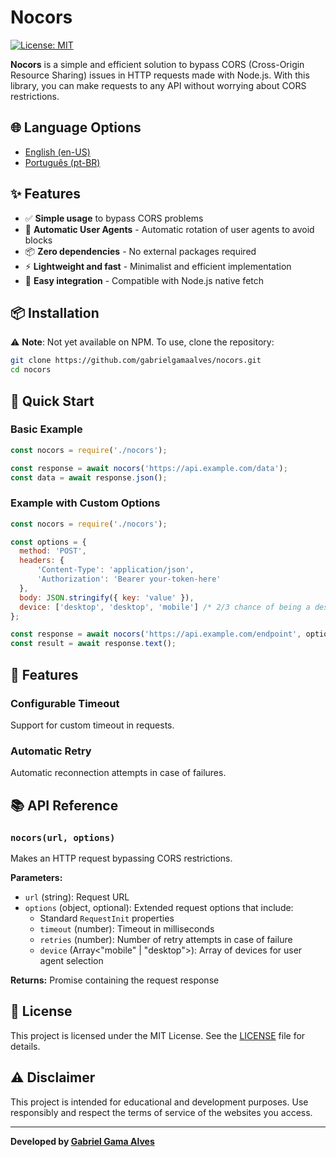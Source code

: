 # Nocors

[![License: MIT](https://img.shields.io/badge/License-MIT-blue.svg)](https://opensource.org/licenses/MIT)

**Nocors** is a simple and efficient solution to bypass CORS (Cross-Origin Resource Sharing) issues in HTTP requests made with Node.js. With this library, you can make requests to any API without worrying about CORS restrictions.

## 🌐 Language Options
- [English (en-US)](README.md)
- [Português (pt-BR)](docs/README.pt-BR.md)

## ✨ Features

- ✅ **Simple usage** to bypass CORS problems
- 🔄 **Automatic User Agents** - Automatic rotation of user agents to avoid blocks
- 📦 **Zero dependencies** - No external packages required
- ⚡ **Lightweight and fast** - Minimalist and efficient implementation
- 🔧 **Easy integration** - Compatible with Node.js native fetch

## 📦 Installation

⚠️ **Note**: Not yet available on NPM. To use, clone the repository:

```bash
git clone https://github.com/gabrielgamaalves/nocors.git
cd nocors
```

## 🚀 Quick Start

### Basic Example

```javascript
const nocors = require('./nocors');

const response = await nocors('https://api.example.com/data');
const data = await response.json();
```

### Example with Custom Options

```javascript
const nocors = require('./nocors');

const options = {
  method: 'POST',
  headers: {
      'Content-Type': 'application/json',
      'Authorization': 'Bearer your-token-here'
  },
  body: JSON.stringify({ key: 'value' }),
  device: ['desktop', 'desktop', 'mobile'] /* 2/3 chance of being a desktop user-agent */
};

const response = await nocors('https://api.example.com/endpoint', options);
const result = await response.text();
```

## 🎯 Features

### Configurable Timeout
Support for custom timeout in requests.

### Automatic Retry
Automatic reconnection attempts in case of failures.

## 📚 API Reference

### `nocors(url, options)`

Makes an HTTP request bypassing CORS restrictions.

**Parameters:**
- `url` (string): Request URL
- `options` (object, optional): Extended request options that include:
  - Standard `RequestInit` properties
  - `timeout` (number): Timeout in milliseconds
  - `retries` (number): Number of retry attempts in case of failure
  - `device` (Array<"mobile" | "desktop">): Array of devices for user agent selection

**Returns:** Promise containing the request response

## 📄 License

This project is licensed under the MIT License. See the [LICENSE](LICENSE) file for details.

## ⚠️ Disclaimer

This project is intended for educational and development purposes. Use responsibly and respect the terms of service of the websites you access.

---

**Developed by [Gabriel Gama Alves](https://github.com/gabrielgamaalves)**